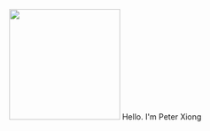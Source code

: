 
<div id="header" align="Left">
  <img src="https://media.giphy.com/media/bcKmIWkUMCjVm/giphy.gif" width="200"/>
  Hello. I'm Peter Xiong
</div>


<!--
**peter-xiong/peter-xiong** is a ✨ _special_ ✨ repository because its `README.md` (this file) appears on your GitHub profile.

Here are some ideas to get you started:

- 🔭 I’m currently working on ...
- 🌱 I’m currently learning ...
- 👯 I’m looking to collaborate on ...
- 🤔 I’m looking for help with ...
- 💬 Ask me about ...
- 📫 How to reach me: ...
- 😄 Pronouns: ...
- ⚡ Fun fact: ...
-->
